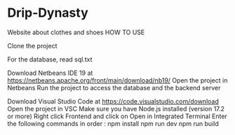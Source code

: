 # Drip-Dynasty
Website about clothes and shoes
HOW TO USE

Clone the project

For the database, read sql.txt

Download Netbeans IDE 19 at
https://netbeans.apache.org/front/main/download/nb19/
Open the project in Netbeans
Run the project to access the database and the backend server

Download Visual Studio Code at
https://code.visualstudio.com/download
Open the project in VSC
Make sure you have Node.js installed (version 17.2 or more)
Right click Frontend and click on Open in Integrated Terminal
Enter the following commands in order :
npm install
npm run dev
npm run build